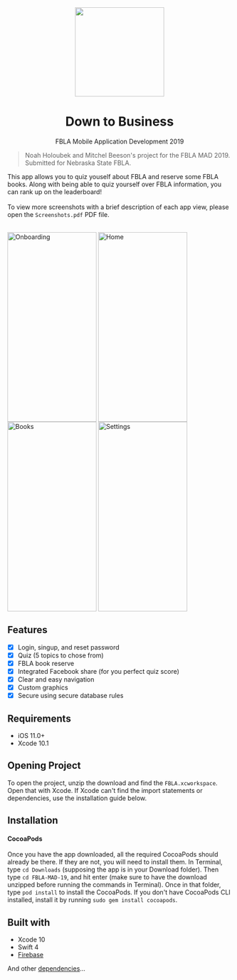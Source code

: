 <div align="center">
  <img width="200" height="200" src="https://user-images.githubusercontent.com/17395049/52447704-23f41c00-2af7-11e9-90c2-0e87363bdf17.png">
  <h1>Down to Business</h1>
  <p>FBLA Mobile Application Development 2019</p>
</div>

> Noah Holoubek and Mitchel Beeson's project for the FBLA MAD 2019.  Submitted for Nebraska State FBLA.

This app allows you to quiz youself about FBLA and reserve some FBLA books.  Along with being able to quiz yourself over FBLA information, you can rank up on the leaderboard!
<br><br>
To view more screenshots with a brief description of each app view, please open the `Screenshots.pdf` PDF file.
<br> <br>
<div>
<img title="Onboarding" align="center" src="https://user-images.githubusercontent.com/17395049/52497409-a0403b00-2b9b-11e9-9959-f228d789e716.png" width="200" height="425" />
  <img title="Home" align="center" src="https://user-images.githubusercontent.com/17395049/52437119-ad95f080-2adb-11e9-8b1f-7b9d659281db.PNG" width="200" height="425" />
  <img title="Books" align="center" src="https://user-images.githubusercontent.com/17395049/52437400-6fe59780-2adc-11e9-9180-ae676cfaa538.PNG" width="200" height="425" />
  <img title="Settings" align="center" src="https://user-images.githubusercontent.com/17395049/52437759-5002a380-2add-11e9-97c0-8bbedf6f836c.PNG" width="200" height="425" />
</div>

## Features

- [x] Login, singup, and reset password
- [x] Quiz (5 topics to chose from)
- [x] FBLA book reserve
- [x] Integrated Facebook share (for you perfect quiz score)
- [x] Clear and easy navigation
- [x] Custom graphics
- [x] Secure using secure database rules

## Requirements

- iOS 11.0+
- Xcode 10.1

## Opening Project
To open the project, unzip the download and find the `FBLA.xcworkspace`.  Open that with Xcode.  If Xcode can't find the import statements or dependencies, use the installation guide below.

## Installation

#### CocoaPods
Once you have the app downloaded, all the required CocoaPods should already be there.  If they are not, you will need to install them.
In Terminal, type `cd Downloads` (supposing the app is in your Download folder).  Then type `cd FBLA-MAD-19`, and hit enter (make sure to have the download unzipped before running the commands in Terminal).  Once in that folder, type `pod install` to install the CocoaPods.  If you don't have CocoaPods CLI installed, install it by running `sudo gem install cocoapods`.

## Built with
- Xcode 10
- Swift 4
- [Firebase](https://firebase.google.com)

And other [dependencies](https://github.com/nholo1332/FBLA-MAD-19/blob/master/Podfile)...
